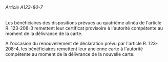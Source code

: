 ###### Article A123-80-7

Les bénéficiaires des dispositions prévues au quatrième alinéa de l'article R. 123-208-3 remettent leur certificat provisoire à l'autorité compétente au moment de la délivrance de la carte.

A l'occasion du renouvellement de déclaration prévu par l'article R. 123-208-4, les bénéficiaires remettent leur ancienne carte à l'autorité compétente au moment de la délivrance de la nouvelle carte.

